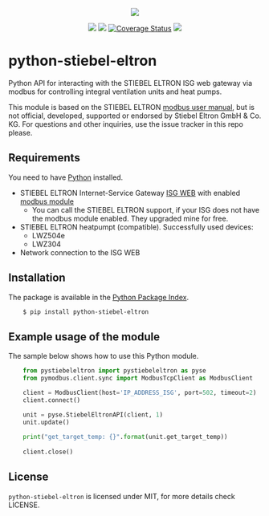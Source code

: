 <p align=center>
    <img src="https://www.stiebel-eltron.de/apps/ste/docroot/images/single/logo-stiebel-eltron.png"/>
</p>
<p align=center>
    <a href="https://pypi.org/project/pystiebeleltron/"><img src="https://img.shields.io/pypi/v/pystiebeleltron.svg"/></a>
    <a href="https://travis-ci.org/fucm/python-stiebel-eltron"><img src="https://img.shields.io/travis/fucm/python-stiebel-eltron.svg"/></a>
    <a href='https://coveralls.io/github/fucm/python-stiebel-eltron?branch=master'><img src='https://coveralls.io/repos/github/fucm/python-stiebel-eltron/badge.svg?branch=master' alt='Coverage Status' /></a>
  <img src="https://img.shields.io/github/license/fucm/python-stiebel-eltron.svg"/></a>
</p>

# python-stiebel-eltron
Python API for interacting with the STIEBEL ELTRON ISG web gateway via modbus for controlling integral ventilation units and heat pumps.

This module is based on the STIEBEL ELTRON [modbus user manual](https://www.stiebel-eltron.ch/content/dam/ste/ch/de/downloads/kundenservice/smart-home/Modbus/Modbus%20Bedienungsanleitung.pdf), but is not official, developed, supported or endorsed by Stiebel Eltron GmbH & Co. KG. For questions and other inquiries, use the issue tracker in this repo please.

## Requirements
You need to have [Python](https://www.python.org) installed.

* STIEBEL ELTRON Internet-Service Gateway [ISG WEB](https://www.stiebel-eltron.com/en/home/products-solutions/renewables/controller_energymanagement/internet_servicegateway/isg_web.html) with enabled [modbus module](https://www.stiebel-eltron.ch/de/home/service/smart-home/modbus.html)
  * You can call the STIEBEL ELTRON support, if your ISG does not have the modbus module enabled. They upgraded mine for free.
* STIEBEL ELTRON heatpumpt (compatible). Successfully used devices:
  * LWZ504e
  * LWZ304
* Network connection to the ISG WEB

## Installation
The package is available in the [Python Package Index](https://pypi.python.org/).

```bash
    $ pip install python-stiebel-eltron
```

## Example usage of the module
The sample below shows how to use this Python module.

```python
    from pystiebeleltron import pystiebeleltron as pyse
    from pymodbus.client.sync import ModbusTcpClient as ModbusClient

    client = ModbusClient(host='IP_ADDRESS_ISG', port=502, timeout=2)
    client.connect()

    unit = pyse.StiebelEltronAPI(client, 1)
    unit.update()
    
    print("get_target_temp: {}".format(unit.get_target_temp))
    
    client.close()
```

## License

``python-stiebel-eltron`` is licensed under MIT, for more details check LICENSE.
